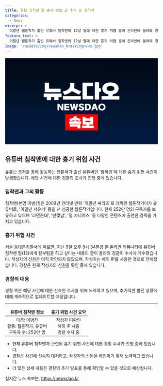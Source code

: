 ```yaml
---
title: 경찰 침착맨 딸 흉기 위협 글 추적 중 충격적
categories:
  - News
excerpt: >
  이말년 웹툰작가 출신 유튜버 침착맨의 12살 딸에 대한 흉기 위협 글이 온라인에 올라와 경찰이 수사에 착수했다. 작성자는 해외 IP를 사용했으며, 경찰은 신원 파악 중이라고 전했다. 이병건은 웹툰작가로 데뷔한 후 유튜브에서도 성공을 거뒀으며, 현재 252만 명의 구독자를 보유하고 있다. #카이부림 #침착맨
feature_text: >
  이말년 웹툰작가 출신 유튜버 침착맨의 12살 딸에 대한 흉기 위협 글이 온라인에 올라와 경찰이 수사에 착수했다. 작성자는 해외 IP를 사용했으며, 경찰은 신원 파악 중이라고 전했다. 이병건은 웹툰작가로 데뷔한 후 유튜브에서도 성공을 거뒀으며, 현재 252만 명의 구독자를 보유하고 있다. #카이부림 #침착맨
image: '/assets/img/newsdao_breakingnews.jpg'
---
```


<p><img src="/assets/img/newsdao_breakingnews.jpg" alt="bookingtag 속보" /></p>

<h2 data-ke-size="size26">유튜버 침착맨에 대한 흉기 위협 사건</h2>

<p data-ke-size="size16">유튜브 캡처를 통해 활동하는 웹툰작가 출신 유튜버인 '침착맨'에 대한 흉기 위협 사건이 발생했습니다. 해당 사건에 대한 경찰의 조사가 진행 중에 있습니다.</p>

<h3>침착맨과 그의 활동</h3>

<p data-ke-size="size16">침착맨(본명 이병건)은 2009년 인터넷 만화 '이말년 씨리즈'로 데뷔한 웹툰작가이자 유튜버로, '이말년 서유기' 등을 낸 성공한 웹툰작가입니다. 현재 252만 명의 구독자를 보유하고 있으며 '라면꼰대', '만찢남', '덜 지니어스' 등 다양한 콘텐츠에 출연한 경력을 가지고 있습니다.</p>

<h3>흉기 위협 사건</h3>

<p data-ke-size="size16">서울 동대문경찰서에 따르면, 지난 9일 오후 9시 34분경 한 온라인 커뮤니티에 유튜버 침착맨 딸(12)에게 칼부림을 하고 싶다는 내용의 글이 올라와 경찰이 수사에 착수했습니다. 작성자의 신원은 아직 확인되지 않았으며, 작성자는 해외 IP를 사용한 것으로 전해졌습니다. 경찰은 현재 작성자의 신원을 확인 중에 있습니다.</p>

<h3>경찰의 대응</h3>

<p data-ke-size="size16">경찰 측은 해당 사건에 대한 신속한 수사를 위해 노력하고 있으며, 추가적인 발전 상황에 대해 계속적으로 업데이트할 예정입니다.</p>

<hr>

<table>
  <thead>
    <tr>
      <td style="text-align: center; height: 17px;"><b>유튜버 침착맨 정보</b></td>
      <td style="text-align: center; height: 17px;"><b>흉기 위협 사건 요약</b></td>
    </tr>
  </thead>
  <tbody>
    <tr>
      <td style="text-align: center; height: 17px;">이름: 이병건<br>활동: 웹툰작가, 유튜버<br>구독자 수: 252만 명</td>
      <td style="text-align: center;">작성자 미확인<br>해외 IP 사용<br>경찰 수사 중</td>
    </tr>
  </tbody>
</table>

<ul>
  <li>현재 유튜버 침착맨과 관련된 흉기 위협 사건에 대한 경찰 수사가 진행 중에 있습니다.</li>
  <li>경찰은 사건에 신속히 대처하고, 작성자의 신원을 확인하기 위해 노력하고 있습니다.</li>
  <li>더 많은 상세 내용은 경찰의 추가 발표를 통해 확인할 수 있을 것으로 예상됩니다.</li>
</ul>
실시간 뉴스 속보는, <a href="https://newsdao.kr" rel="dofollow">https://newsdao.kr</a>


